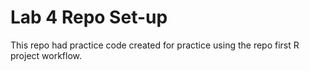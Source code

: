 # Lab 4 Repo Set-up
This repo had practice code created for practice using the repo first R project workflow. 
